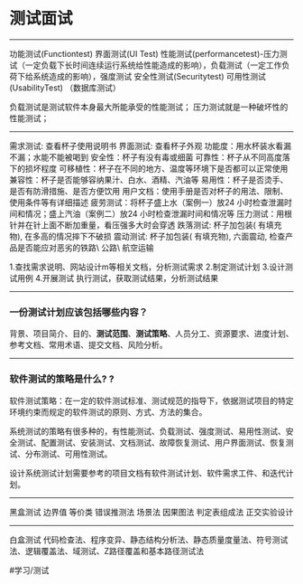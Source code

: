 # 测试面试
- - - -
功能测试(Functiontest)
界面测试(UI Test)
性能测试(performancetest)-压力测试（一定负载下长时间连续运行系统给性能造成的影响），负载测试（一定工作负荷下给系统造成的影响），强度测试
安全性测试(Securitytest)
可用性测试(UsabilityTest)
（数据库测试）

负载测试是测试软件本身最大所能承受的性能测试；
压力测试就是一种破坏性的性能测试；
- - - -
需求测试: 查看杯子使用说明书
界面测试: 查看杯子外观
功能度：用水杯装水看漏不漏；水能不能被喝到
安全性：杯子有没有毒或细菌
可靠性：杯子从不同高度落下的损坏程度
可移植性：杯子在不同的地方、温度等环境下是否都可以正常使用
兼容性：杯子是否能够容纳果汁、白水、酒精、汽油等
易用性：杯子是否烫手、是否有防滑措施、是否方便饮用
用户文档：使用手册是否对杯子的用法、限制、使用条件等有详细描述
疲劳测试：将杯子盛上水（案例一）放24 小时检查泄漏时间和情况；盛上汽油（案例二）放24 小时检查泄漏时间和情况等
压力测试：用根针并在针上面不断加重量，看压强多大时会穿透
跌落测试: 杯子加包装( 有填充物), 在多高的情况摔下不破损
震动测试: 杯子加包装( 有填充物), 六面震动, 检查产品是否能应对恶劣的铁路\ 公路\ 航空运输

1.查找需求说明、网站设计m等相关文档，分析测试需求
2.制定测试计划
3.设计测试用例
4.开展测试 执行测试，获取测试结果，分析测试结果
- - - -
### 一份测试计划应该包括哪些内容？
背景、项目简介、目的、**测试范围**、**测试策略**、人员分工、资源要求、进度计划、参考文档、常用术语、提交文档、风险分析。
- - - -
### 软件测试的策略是什么? ?
软件测试策略：在一定的软件测试标准、测试规范的指导下，依据测试项目的特定环境约束而规定的软件测试的原则、方式、方法的集合。

系统测试的策略有很多种的，有性能测试、负载测试、强度测试、易用性测试、安全测试、配置测试、安装测试、文档测试、故障恢复测试、用户界面测试、恢复测试、分布测试、可用性测试。

设计系统测试计划需要参考的项目文档有软件测试计划、软件需求工件、和迭代计划。
- - - -
黑盒测试
边界值  等价类 错误推测法 场景法 因果图法 判定表组成法 正交实验设计
- - - -
白盒测试
代码检查法、程序变异、静态结构分析法、静态质量度量法、符号测试法、逻辑覆盖法、域测试、Z路径覆盖和基本路径测试法

#学习/测试